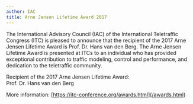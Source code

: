 ```yaml
---
author: IAC
title: Arne Jensen Lifetime Award 2017
---
```



The International Advisory Council (IAC) of the International Teletraffic Congress (ITC) is pleased to announce that the recipient of the 2017 Arne Jensen Lifetime Award is Prof. Dr. Hans van den Berg. The Arne Jensen Lifetime Award is presented at ITCs to an individual who has provided exceptional contribution to traffic modeling, control and performance, and dedication to the teletraffic community.

Recipient of the 2017 Arne Jensen Lifetime Award:<br/>
Prof. Dr. Hans van den Berg

More information:
[https://itc-conference.org/awards.html](/awards.html)
